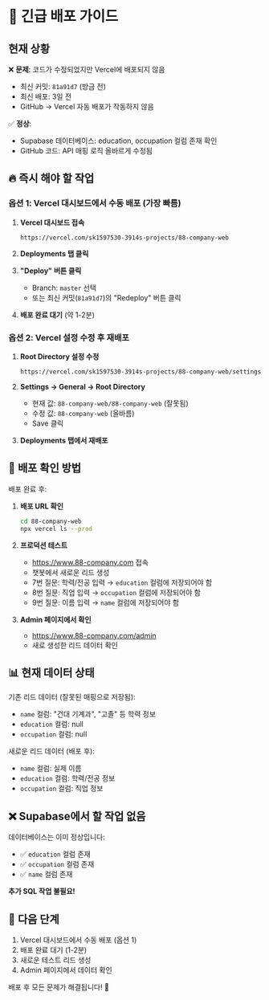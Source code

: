 # 🚨 긴급 배포 가이드

## 현재 상황

❌ **문제**: 코드가 수정되었지만 Vercel에 배포되지 않음
- 최신 커밋: `81a91d7` (방금 전)
- 최신 배포: 3일 전
- GitHub → Vercel 자동 배포가 작동하지 않음

✅ **정상**: 
- Supabase 데이터베이스: education, occupation 컬럼 존재 확인
- GitHub 코드: API 매핑 로직 올바르게 수정됨

## 🔥 즉시 해야 할 작업

### 옵션 1: Vercel 대시보드에서 수동 배포 (가장 빠름)

1. **Vercel 대시보드 접속**
   ```
   https://vercel.com/sk1597530-3914s-projects/88-company-web
   ```

2. **Deployments 탭 클릭**

3. **"Deploy" 버튼 클릭**
   - Branch: `master` 선택
   - 또는 최신 커밋(`81a91d7`)의 "Redeploy" 버튼 클릭

4. **배포 완료 대기** (약 1-2분)

### 옵션 2: Vercel 설정 수정 후 재배포

1. **Root Directory 설정 수정**
   ```
   https://vercel.com/sk1597530-3914s-projects/88-company-web/settings
   ```

2. **Settings → General → Root Directory**
   - 현재 값: `88-company-web/88-company-web` (잘못됨)
   - 수정 값: `88-company-web` (올바름)
   - Save 클릭

3. **Deployments 탭에서 재배포**

## 🧪 배포 확인 방법

배포 완료 후:

1. **배포 URL 확인**
   ```bash
   cd 88-company-web
   npx vercel ls --prod
   ```

2. **프로덕션 테스트**
   - https://www.88-company.com 접속
   - 챗봇에서 새로운 리드 생성
   - 7번 질문: 학력/전공 입력 → `education` 컬럼에 저장되어야 함
   - 8번 질문: 직업 입력 → `occupation` 컬럼에 저장되어야 함
   - 9번 질문: 이름 입력 → `name` 컬럼에 저장되어야 함

3. **Admin 페이지에서 확인**
   - https://www.88-company.com/admin
   - 새로 생성한 리드 데이터 확인

## 📊 현재 데이터 상태

기존 리드 데이터 (잘못된 매핑으로 저장됨):
- `name` 컬럼: "건대 기계과", "고졸" 등 학력 정보
- `education` 컬럼: null
- `occupation` 컬럼: null

새로운 리드 데이터 (배포 후):
- `name` 컬럼: 실제 이름
- `education` 컬럼: 학력/전공 정보
- `occupation` 컬럼: 직업 정보

## ❌ Supabase에서 할 작업 없음

데이터베이스는 이미 정상입니다:
- ✅ `education` 컬럼 존재
- ✅ `occupation` 컬럼 존재
- ✅ `name` 컬럼 존재

**추가 SQL 작업 불필요!**

## 🎯 다음 단계

1. Vercel 대시보드에서 수동 배포 (옵션 1)
2. 배포 완료 대기 (1-2분)
3. 새로운 테스트 리드 생성
4. Admin 페이지에서 데이터 확인

배포 후 모든 문제가 해결됩니다! 🚀
